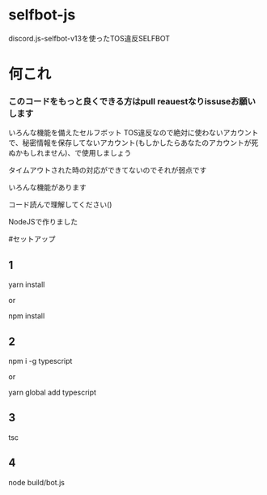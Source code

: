 # selfbot-js
discord.js-selfbot-v13を使ったTOS違反SELFBOT

# 何これ

### このコードをもっと良くできる方はpull reauestなりissuseお願いします

いろんな機能を備えたセルフボット TOS違反なので絶対に使わないアカウントで、秘密情報を保存してないアカウント(もしかしたらあなたのアカウントが死ぬかもしれません)、で使用しましょう

タイムアウトされた時の対応ができてないのでそれが弱点です

いろんな機能があります

コード読んで理解してください()

NodeJSで作りました

#セットアップ

## 1

yarn install

or

npm install

## 2

npm i -g typescript
 
or
 
yarn global add typescript
 
## 3

tsc

## 4

node build/bot.js
